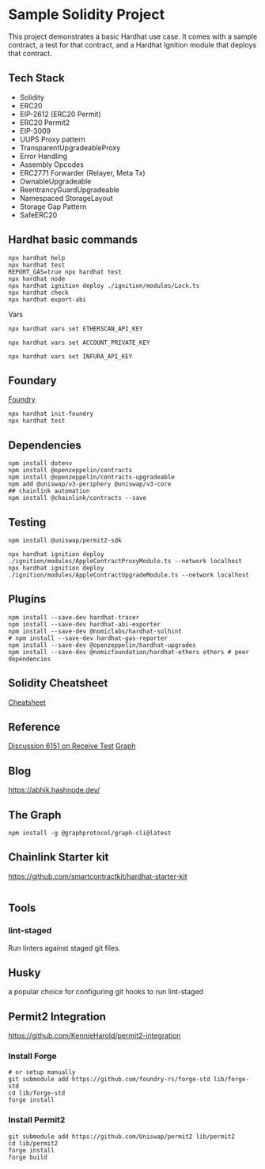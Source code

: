 # Sample Solidity Project

This project demonstrates a basic Hardhat use case. It comes with a sample contract, a test for that contract, and a Hardhat Ignition module that deploys that contract.

## Tech Stack

- Solidity
- ERC20
- EIP-2612 (ERC20 Permit)
- ERC20 Permit2
- EIP-3009
- UUPS Proxy pattern
- TransparentUpgradeableProxy
- Error Handling
- Assembly Opcodes
- ERC2771 Forwarder (Relayer, Meta Tx)
- OwnableUpgradeable
- ReentrancyGuardUpgradeable
- Namespaced StorageLayout
- Storage Gap Pattern
- SafeERC20

## Hardhat basic commands

```shell
npx hardhat help
npx hardhat test
REPORT_GAS=true npx hardhat test
npx hardhat node
npx hardhat ignition deploy ./ignition/modules/Lock.ts
npx hardhat check
npx hardhat export-abi
```

Vars

```shell
npx hardhat vars set ETHERSCAN_API_KEY

```

```shell
npx hardhat vars set ACCOUNT_PRIVATE_KEY
```

```shell
npx hardhat vars set INFURA_API_KEY
```

## Foundary

[Foundry](https://hardhat.org/hardhat-runner/docs/advanced/hardhat-and-foundry)

```shell
npx hardhat init-foundry
npx hardhat test
```

## Dependencies

```shell
npm install dotenv
npm install @openzeppelin/contracts
npm install @openzeppelin/contracts-upgradeable
npm add @uniswap/v3-periphery @uniswap/v3-core
## chainlink automation
npm install @chainlink/contracts --save
```

## Testing

```shell
npm install @uniswap/permit2-sdk
```

```shell
npx hardhat ignition deploy ./ignition/modules/AppleContractProxyModule.ts --network localhost
npx hardhat ignition deploy ./ignition/modules/AppleContractUpgradeModule.ts --network localhost
```

## Plugins

```shell
npm install --save-dev hardhat-tracer
npm install --save-dev hardhat-abi-exporter
npm install --save-dev @nomiclabs/hardhat-solhint
# npm install --save-dev hardhat-gas-reporter 
npm install --save-dev @openzeppelin/hardhat-upgrades
npm install --save-dev @nomicfoundation/hardhat-ethers ethers # peer dependencies

```

## Solidity Cheatsheet

[Cheatsheet](https://docs.soliditylang.org/en/develop/cheatsheet.html)

## Reference

[Discussion 6151 on Receive Test](https://github.com/smartcontractkit/full-blockchain-solidity-course-js/discussions/6151)
[Graph](https://github.com/graphprotocol/hardhat-graph)

## Blog

<https://abhik.hashnode.dev/>

## The Graph

```shell
npm install -g @graphprotocol/graph-cli@latest
```

## Chainlink Starter kit

<https://github.com/smartcontractkit/hardhat-starter-kit>

```shell

```

## Tools

### lint-staged

Run linters against staged git files.

## Husky

a popular choice for configuring git hooks to run lint-staged

## Permit2 Integration

<https://github.com/KennieHarold/permit2-integration>

### Install Forge

```shell
# or setup manually
git submodule add https://github.com/foundry-rs/forge-std lib/forge-std
cd lib/forge-std
forge install
```

### Install Permit2

```shell
git submodule add https://github.com/Uniswap/permit2 lib/permit2
cd lib/permit2
forge install
forge build
```

